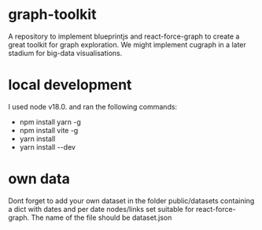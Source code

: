 # graph-toolkit
A repository to implement blueprintjs and react-force-graph to create a great toolkit for graph exploration. We might implement cugraph in a later stadium for big-data visualisations.

# local development
I used node v18.0. and ran the following commands: 
- npm install yarn -g
- npm install vite -g
- yarn install
- yarn install --dev

# own data
Dont forget to add your own dataset in the folder public/datasets containing a dict with dates and per date nodes/links set suitable for react-force-graph. The name of the file should be dataset.json